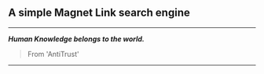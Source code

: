 ## A simple Magnet Link search engine
---
***Human Knowledge belongs to the world.*** 
> From 'AntiTrust'
---
 
